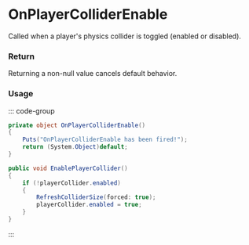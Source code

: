 <Badge type="danger" text="Carbon Compatible"/><Badge type="warning" text="Oxide Compatible"/>
# OnPlayerColliderEnable
Called when a player's physics collider is toggled (enabled or disabled).
### Return
Returning a non-null value cancels default behavior.

### Usage
::: code-group
```csharp [Example]
private object OnPlayerColliderEnable()
{
	Puts("OnPlayerColliderEnable has been fired!");
	return (System.Object)default;
}
```
```csharp [Source — Assembly-CSharp @ BasePlayer]
public void EnablePlayerCollider()
{
	if (!playerCollider.enabled)
	{
		RefreshColliderSize(forced: true);
		playerCollider.enabled = true;
	}
}

```
:::
